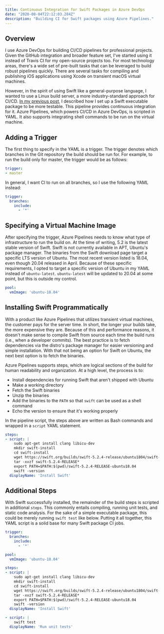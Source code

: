 ```yaml
---
title: Continuous Integration for Swift Packages in Azure DevOps 
date: "2020-08-04T22:12:03.284Z"
description: "Building CI for Swift packages using Azure Pipelines."
---
```

## Overview
I use Azure DevOps for building CI/CD pipelines for professional projects. Given the GitHub integration and broader feature set, I've started using it instead of Travis CI for my open-source projects too. For most technology areas, there's a wide set of pre-built tasks that can be leveraged to build robust pipelines quickly. There are several tasks for compiling and publishing iOS applications using Xcode on transient macOS virtual machines.

However, in the spirit of using Swift like a general-purpose language, I wanted to use a Linux build server, a more industry-standard approach for CI/CD. [In my previous post](https://scottie.codes/swift/executable-packages-with-unit-tests/), I described how I set up a Swift executable package to be more testable. This pipeline provides continuous integration for it. Azure Pipelines, which powers CI/CD in Azure DevOps, is scripted in YAML. It also supports integrating shell commands to be run on the virtual machine.

## Adding a Trigger
The first thing to specify in the YAML is a trigger. The trigger denotes which branches in the Git repository the build should be run for. For example, to run the build only for master, the trigger would be as follows:
```yaml
trigger:
- master
```
In general, I want CI to run on all branches, so I use the following YAML instead:
```yaml
trigger:
  branches:
    include:
      - '*'
```

## Specifying a Virtual Machine Image
After specifying the trigger, Azure Pipelines needs to know what type of infrastructure to run the build on. At the time of writing, 5.2 is the latest stable version of Swift. Swift is not currently available in APT, Ubuntu's package manager. The binaries from the Swift download page target a specific LTS version of Ubuntu. The most recent version listed is 18.04, even though 20.04 released in April. Because of these specific requirements, I opted to target a specific version of Ubuntu in my YAML instead of `ubuntu-latest`. `ubuntu-latest` will be updated to 20.04 at some point, but this is outside my control.
```yaml
pool:
  vmImage: 'ubuntu-18.04'
```

## Installing Swift Programmatically
With a product like Azure Pipelines that utilizes transient virtual machines, the customer pays for the server time. In short, the longer your builds take, the more expensive they are. Because of this and performance reasons, it doesn't make sense to compile Swift from source each time the build runs (i.e., when a developer commits). The best practice is to fetch dependencies via the distro's package manager for easier versioning and simple installation. With that not being an option for Swift on Ubuntu, the next best option is to fetch the binaries.

Azure Pipelines supports steps, which are logical sections of the build for human readability and organization. At a high level, the process is to:
- Install dependencies for running Swift that aren't shipped with Ubuntu
- Make a working directory
- Fetch the Swift binaries
- Unzip the binaries
- Add the binaries to the `PATH` so that `swift` can be used as a shell command
- Echo the version to ensure that it's working properly

In the pipeline script, the steps above are written as Bash commands and wrapped in a `script` YAML statement.
```yaml
steps:
- script: |
    sudo apt-get install clang libicu-dev
    mkdir swift-install
    cd swift-install
    wget https://swift.org/builds/swift-5.2.4-release/ubuntu1804/swift-5.2.4-RELEASE/swift-5.2.4-RELEASE-ubuntu18.04.tar.gz
    tar -xvzf swift-5.2.4-RELEASE*
    export PATH=$PATH:$(pwd)/swift-5.2.4-RELEASE-ubuntu18.04
    swift -version
  displayName: 'Install Swift'
```

## Additional Steps
With Swift successfully installed, the remainder of the build steps is scripted in additional `steps`. This commonly entails compiling, running unit tests, and static code analysis. For the sake of a simple executable package, this could be merely running `swift test` like below. Putting it all together, this YAML script is a solid base for many Swift package CI jobs.

```yaml
trigger:
  branches:
    include:
      - '*'

pool:
  vmImage: 'ubuntu-18.04'

steps:
- script: |
    sudo apt-get install clang libicu-dev
    mkdir swift-install
    cd swift-install
    wget https://swift.org/builds/swift-5.2.4-release/ubuntu1804/swift-5.2.4-RELEASE/swift-5.2.4-RELEASE-ubuntu18.04.tar.gz
    tar -xvzf swift-5.2.4-RELEASE*
    export PATH=$PATH:$(pwd)/swift-5.2.4-RELEASE-ubuntu18.04
    swift -version
  displayName: 'Install Swift'

- script: |
    swift test
  displayName: 'Run unit tests'
```